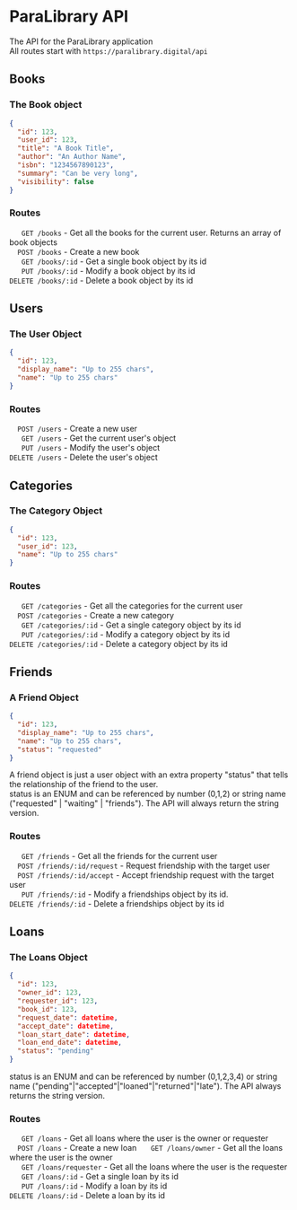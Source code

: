 # ParaLibrary API
The API for the ParaLibrary application\
All routes start with `https://paralibrary.digital/api`

## Books
### The Book object
```json
{
  "id": 123,
  "user_id": 123,
  "title": "A Book Title",
  "author": "An Author Name",
  "isbn": "1234567890123",
  "summary": "Can be very long",
  "visibility": false
}
```
### Routes
`   GET /books`     - Get all the books for the current user. Returns an array of book objects\
`  POST /books`     - Create a new book\
`   GET /books/:id` - Get a single book object by its id\
`   PUT /books/:id` - Modify a book object by its id\
`DELETE /books/:id` - Delete a book object by its id

## Users
### The User Object
```json
{
  "id": 123,
  "display_name": "Up to 255 chars",
  "name": "Up to 255 chars"
}
```
### Routes
`  POST /users` - Create a new user\
`   GET /users` - Get the current user's object\
`   PUT /users` - Modify the user's object\
`DELETE /users` - Delete the user's object

## Categories
### The Category Object
```json
{
  "id": 123,
  "user_id": 123,
  "name": "Up to 255 chars"
}
```
### Routes
`   GET /categories`     - Get all the categories for the current user\
`  POST /categories`     - Create a new category\
`   GET /categories/:id` - Get a single category object by its id\
`   PUT /categories/:id` - Modify a category object by its id\
`DELETE /categories/:id` - Delete a category object by its id

## Friends
### A Friend Object
```json
{
  "id": 123,
  "display_name": "Up to 255 chars",
  "name": "Up to 255 chars",
  "status": "requested"
}
```
A friend object is just a user object with an extra property "status" that tells the relationship of the friend to the user.\
status is an ENUM and can be referenced by number (0,1,2) or string name ("requested" | "waiting" | "friends"). The API will always return the string version.
### Routes
`   GET /friends`             - Get all the friends for the current user\
`  POST /friends/:id/request` - Request friendship with the target user\
`  POST /friends/:id/accept`  - Accept friendship request with the target user\
`   PUT /friends/:id`         - Modify a friendships object by its id.\
`DELETE /friends/:id`         - Delete a friendships object by its id

## Loans
### The Loans Object
```json
{
  "id": 123,
  "owner_id": 123,
  "requester_id": 123,
  "book_id": 123,
  "request_date": datetime,
  "accept_date": datetime,
  "loan_start_date": datetime,
  "loan_end_date": datetime,
  "status": "pending"
}
```
status is an ENUM and can be referenced by number (0,1,2,3,4) or string name ("pending"|"accepted"|"loaned"|"returned"|"late"). The API always returns the string version.
### Routes
`   GET /loans`           - Get all loans where the user is the owner or requester\
`  POST /loans`           - Create a new loan
`   GET /loans/owner`     - Get all the loans where the user is the owner\
`   GET /loans/requester` - Get all the loans where the user is the requester\
`   GET /loans/:id`       - Get a single loan by its id\
`   PUT /loans/:id`       - Modify a loan by its id\
`DELETE /loans/:id`       - Delete a loan by its id
